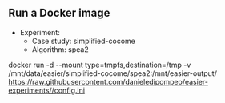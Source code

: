 
## Run a Docker image

 - Experiment: 
   - Case study: simplified-cocome
   - Algorithm: spea2

docker run -d --mount type=tmpfs,destination=/tmp -v /mnt/data/easier/simplified-cocome/spea2:/mnt/easier-output/ https://raw.githubusercontent.com/danieledipompeo/easier-experiments//config.ini

